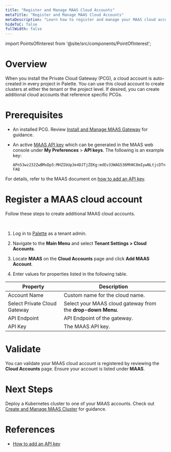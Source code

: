 ```yaml
---
title: "Register and Manage MAAS Cloud Accounts"
metaTitle: "Register and Manage MAAS Cloud Accounts"
metaDescription: "Learn how to register and manage your MAAS cloud accounts in Palette."
hideToC: false
fullWidth: false
---
```





import PointsOfInterest from '@site/src/components/PointOfInterest';

# Overview 

When you install the Private Cloud Gateway (PCG), a cloud account is auto-created in every project in Palette. You can use this cloud account to create clusters at either the tenant or the project level. If desired, you can create additional cloud accounts that reference specific PCGs. 

# Prerequisites

- An installed PCG. Review [Install and Manage MAAS Gateway](/clusters/data-center/maas/install-manage-maas-pcg) for guidance.


- An active [MAAS API key](https://maas.io/docs/api-authentication-reference) which can be generated in the MAAS web console under **My Preferences** > **API keys**. The following is an example key:

  ``APn53wz232ZwBMxDp5:MHZIbUp3e4DJTjZEKg:mdEv33WAG536MhNC8mIywNLtjcDTnFAQ``

 For details, refer to the MAAS document on [how to add an API key](https://maas.io/docs/how-to-manage-user-accounts#heading--api-key).


# Register a MAAS cloud account

Follow these steps to create additional MAAS cloud accounts.

<br />

1. Log in to [Palette](https://console.spectrocloud.com) as a tenant admin. 


2. Navigate to the **Main Menu** and select **Tenant Settings > Cloud Accounts**.


3. Locate **MAAS** on the **Cloud Accounts** page and click **Add MAAS Account**.


4. Enter values for properties listed in the following table.


| Property | Description |
|-----------|-------------|
| Account Name | Custom name for the cloud name. |
| Select Private Cloud Gateway | Select your MAAS cloud gateway from the **drop-down Menu**. |
| API Endpoint | API Endpoint of the gateway.|
| API Key | The MAAS API key. |


# Validate

You can validate your MAAS cloud account is registered by reviewing the **Cloud Accounts** page. Ensure your account is listed under **MAAS**. 

# Next Steps

Deploy a Kubernetes cluster to one of your MAAS accounts. Check out [Create and Manage MAAS Cluster](/clusters/data-center/maas/create-manage-maas-clusters) for guidance.

# References 

- [How to add an API key](https://maas.io/docs/how-to-manage-user-accounts#heading--api-key)

<br />

<br />



